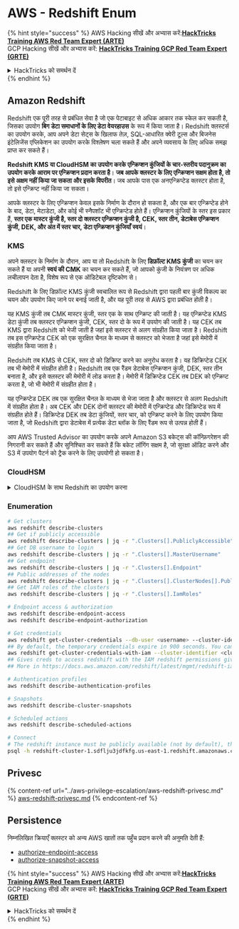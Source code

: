 # AWS - Redshift Enum

{% hint style="success" %}
AWS Hacking सीखें और अभ्यास करें:<img src="/.gitbook/assets/image.png" alt="" data-size="line">[**HackTricks Training AWS Red Team Expert (ARTE)**](https://training.hacktricks.xyz/courses/arte)<img src="/.gitbook/assets/image.png" alt="" data-size="line">\
GCP Hacking सीखें और अभ्यास करें: <img src="/.gitbook/assets/image (2).png" alt="" data-size="line">[**HackTricks Training GCP Red Team Expert (GRTE)**<img src="/.gitbook/assets/image (2).png" alt="" data-size="line">](https://training.hacktricks.xyz/courses/grte)

<details>

<summary>HackTricks को समर्थन दें</summary>

* [**सदस्यता योजनाओं**](https://github.com/sponsors/carlospolop) की जाँच करें!
* **💬 [**Discord समूह**](https://discord.gg/hRep4RUj7f) या [**telegram समूह**](https://t.me/peass) में शामिल हों या हमें **Twitter** 🐦 [**@hacktricks\_live**](https://twitter.com/hacktricks\_live)** पर फॉलो करें।**
* **PRs सबमिट करके हैकिंग ट्रिक्स साझा करें** [**HackTricks**](https://github.com/carlospolop/hacktricks) और [**HackTricks Cloud**](https://github.com/carlospolop/hacktricks-cloud) github repos में।

</details>
{% endhint %}

## Amazon Redshift

Redshift एक पूरी तरह से प्रबंधित सेवा है जो एक पेटाबाइट से अधिक आकार तक स्केल कर सकती है, जिसका उपयोग **बिग डेटा समाधानों के लिए डेटा वेयरहाउस** के रूप में किया जाता है। Redshift क्लस्टर्स का उपयोग करके, आप अपने डेटा सेट्स के खिलाफ तेज़, SQL-आधारित क्वेरी टूल्स और बिजनेस इंटेलिजेंस एप्लिकेशन का उपयोग करके विश्लेषण चला सकते हैं और अपने व्यवसाय के लिए अधिक समझ प्राप्त कर सकते हैं।

**Redshift KMS या CloudHSM का उपयोग करके एन्क्रिप्शन कुंजियों के चार-स्तरीय पदानुक्रम का उपयोग करके आराम पर एन्क्रिप्शन प्रदान करता है**। **जब आपके क्लस्टर के लिए एन्क्रिप्शन सक्षम होता है, तो इसे अक्षम नहीं किया जा सकता और इसके विपरीत**। जब आपके पास एक अनएन्क्रिप्टेड क्लस्टर होता है, तो इसे एन्क्रिप्ट नहीं किया जा सकता।

आपके क्लस्टर के लिए एन्क्रिप्शन केवल इसके निर्माण के दौरान हो सकता है, और एक बार एन्क्रिप्टेड होने के बाद, डेटा, मेटाडेटा, और कोई भी स्नैपशॉट भी एन्क्रिप्टेड होते हैं। एन्क्रिप्शन कुंजियों के स्तर इस प्रकार हैं, **स्तर एक मास्टर कुंजी है, स्तर दो क्लस्टर एन्क्रिप्शन कुंजी है, CEK, स्तर तीन, डेटाबेस एन्क्रिप्शन कुंजी, DEK, और अंत में स्तर चार, डेटा एन्क्रिप्शन कुंजियाँ स्वयं**।

### KMS

अपने क्लस्टर के निर्माण के दौरान, आप या तो Redshift के लिए **डिफ़ॉल्ट KMS कुंजी** का चयन कर सकते हैं या अपनी **स्वयं की CMK** का चयन कर सकते हैं, जो आपको कुंजी के नियंत्रण पर अधिक लचीलापन देता है, विशेष रूप से एक ऑडिटेबल दृष्टिकोण से।

Redshift के लिए डिफ़ॉल्ट KMS कुंजी स्वचालित रूप से Redshift द्वारा पहली बार कुंजी विकल्प का चयन और उपयोग किए जाने पर बनाई जाती है, और यह पूरी तरह से AWS द्वारा प्रबंधित होती है।

यह KMS कुंजी तब CMK मास्टर कुंजी, स्तर एक के साथ एन्क्रिप्ट की जाती है। यह एन्क्रिप्टेड KMS डेटा कुंजी तब क्लस्टर एन्क्रिप्शन कुंजी, CEK, स्तर दो के रूप में उपयोग की जाती है। यह CEK तब KMS द्वारा Redshift को भेजी जाती है जहां इसे क्लस्टर से अलग संग्रहीत किया जाता है। Redshift तब इस एन्क्रिप्टेड CEK को एक सुरक्षित चैनल के माध्यम से क्लस्टर को भेजता है जहां इसे मेमोरी में संग्रहीत किया जाता है।

Redshift तब KMS से CEK, स्तर दो को डिक्रिप्ट करने का अनुरोध करता है। यह डिक्रिप्टेड CEK तब भी मेमोरी में संग्रहीत होती है। Redshift तब एक रैंडम डेटाबेस एन्क्रिप्शन कुंजी, DEK, स्तर तीन बनाता है, और इसे क्लस्टर की मेमोरी में लोड करता है। मेमोरी में डिक्रिप्टेड CEK तब DEK को एन्क्रिप्ट करता है, जो भी मेमोरी में संग्रहीत होता है।

यह एन्क्रिप्टेड DEK तब एक सुरक्षित चैनल के माध्यम से भेजा जाता है और क्लस्टर से अलग Redshift में संग्रहीत होता है। अब CEK और DEK दोनों क्लस्टर की मेमोरी में एन्क्रिप्टेड और डिक्रिप्टेड रूप में संग्रहीत होते हैं। डिक्रिप्टेड DEK तब डेटा कुंजियों, स्तर चार, को एन्क्रिप्ट करने के लिए उपयोग किया जाता है, जो Redshift द्वारा डेटाबेस में प्रत्येक डेटा ब्लॉक के लिए रैंडम रूप से उत्पन्न होती हैं।

आप AWS Trusted Advisor का उपयोग करके अपने Amazon S3 बकेट्स की कॉन्फ़िगरेशन की निगरानी कर सकते हैं और सुनिश्चित कर सकते हैं कि बकेट लॉगिंग सक्षम है, जो सुरक्षा ऑडिट करने और S3 में उपयोग पैटर्न को ट्रैक करने के लिए उपयोगी हो सकता है।

### CloudHSM

<details>

<summary>CloudHSM के साथ Redshift का उपयोग करना</summary>

जब आप अपने एन्क्रिप्शन को करने के लिए CloudHSM के साथ काम कर रहे होते हैं, तो सबसे पहले आपको अपने HSM क्लाइंट और Redshift के बीच एक विश्वसनीय कनेक्शन सेट अप करना होता है जबकि क्लाइंट और सर्वर प्रमाणपत्रों का उपयोग करते हुए।

यह कनेक्शन सुरक्षित संचार प्रदान करने के लिए आवश्यक है, जिससे एन्क्रिप्शन कुंजियाँ आपके HSM क्लाइंट और आपके Redshift क्लस्टर्स के बीच भेजी जा सकें। एक रैंडम रूप से उत्पन्न निजी और सार्वजनिक कुंजी जोड़ी का उपयोग करते हुए, Redshift एक सार्वजनिक क्लाइंट प्रमाणपत्र बनाता है, जिसे एन्क्रिप्ट और Redshift द्वारा संग्रहीत किया जाता है। इसे डाउनलोड और आपके HSM क्लाइंट में पंजीकृत किया जाना चाहिए, और सही HSM विभाजन को सौंपा जाना चाहिए।

आपको तब अपने HSM क्लाइंट के निम्नलिखित विवरणों के साथ Redshift को कॉन्फ़िगर करना होगा: HSM IP पता, HSM विभाजन नाम, HSM विभाजन पासवर्ड, और सार्वजनिक HSM सर्वर प्रमाणपत्र, जिसे CloudHSM द्वारा एक आंतरिक मास्टर कुंजी का उपयोग करके एन्क्रिप्ट किया जाता है। एक बार यह जानकारी प्रदान कर दी गई, Redshift पुष्टि और सत्यापित करेगा कि यह कनेक्ट और विकास विभाजन तक पहुंच सकता है।

यदि आपकी आंतरिक सुरक्षा नीतियाँ या शासन नियंत्रण यह निर्धारित करते हैं कि आपको कुंजी रोटेशन लागू करना चाहिए, तो यह Redshift के साथ संभव है जिससे आप एन्क्रिप्टेड क्लस्टर्स के लिए एन्क्रिप्शन कुंजियों को घुमा सकते हैं, हालांकि, आपको यह जानना चाहिए कि कुंजी रोटेशन प्रक्रिया के दौरान, यह क्लस्टर को बहुत कम समय के लिए अनुपलब्ध बना देगा, और इसलिए यह सबसे अच्छा है कि आप केवल तभी कुंजियों को घुमाएं जब आपको इसकी आवश्यकता हो, या यदि आपको लगता है कि वे समझौता हो गए हैं।

रोटेशन के दौरान, Redshift आपके क्लस्टर और उस क्लस्टर के किसी भी बैकअप के लिए CEK को घुमाएगा। यह क्लस्टर के लिए DEK को घुमाएगा लेकिन S3 में संग्रहीत स्नैपशॉट्स के लिए DEK को घुमाना संभव नहीं है जो DEK का उपयोग करके एन्क्रिप्ट किए गए हैं। यह क्लस्टर को 'कुंजियों को घुमा रहा है' की स्थिति में डाल देगा जब तक कि प्रक्रिया पूरी नहीं हो जाती, जब स्थिति 'उपलब्ध' पर लौट आएगी।

</details>

### Enumeration
```bash
# Get clusters
aws redshift describe-clusters
## Get if publicly accessible
aws redshift describe-clusters | jq -r ".Clusters[].PubliclyAccessible"
## Get DB username to login
aws redshift describe-clusters | jq -r ".Clusters[].MasterUsername"
## Get endpoint
aws redshift describe-clusters | jq -r ".Clusters[].Endpoint"
## Public addresses of the nodes
aws redshift describe-clusters | jq -r ".Clusters[].ClusterNodes[].PublicIPAddress"
## Get IAM roles of the clusters
aws redshift describe-clusters | jq -r ".Clusters[].IamRoles"

# Endpoint access & authorization
aws redshift describe-endpoint-access
aws redshift describe-endpoint-authorization

# Get credentials
aws redshift get-cluster-credentials --db-user <username> --cluster-identifier <cluster-id>
## By default, the temporary credentials expire in 900 seconds. You can optionally specify a duration between 900 seconds (15 minutes) and 3600 seconds (60 minutes).
aws redshift get-cluster-credentials-with-iam --cluster-identifier <cluster-id>
## Gives creds to access redshift with the IAM redshift permissions given to the current AWS account
## More in https://docs.aws.amazon.com/redshift/latest/mgmt/redshift-iam-access-control-identity-based.html

# Authentication profiles
aws redshift describe-authentication-profiles

# Snapshots
aws redshift describe-cluster-snapshots

# Scheduled actions
aws redshift describe-scheduled-actions

# Connect
# The redshift instance must be publicly available (not by default), the sg need to allow inbounds connections to the port and you need creds
psql -h redshift-cluster-1.sdflju3jdfkfg.us-east-1.redshift.amazonaws.com -U admin -d dev -p 5439
```
## Privesc

{% content-ref url="../aws-privilege-escalation/aws-redshift-privesc.md" %}
[aws-redshift-privesc.md](../aws-privilege-escalation/aws-redshift-privesc.md)
{% endcontent-ref %}

## Persistence

निम्नलिखित क्रियाएँ क्लस्टर को अन्य AWS खातों तक पहुँच प्रदान करने की अनुमति देती हैं:

* [authorize-endpoint-access](https://docs.aws.amazon.com/cli/latest/reference/redshift/authorize-endpoint-access.html)
* [authorize-snapshot-access](https://docs.aws.amazon.com/cli/latest/reference/redshift/authorize-snapshot-access.html)

{% hint style="success" %}
AWS Hacking सीखें और अभ्यास करें:<img src="/.gitbook/assets/image.png" alt="" data-size="line">[**HackTricks Training AWS Red Team Expert (ARTE)**](https://training.hacktricks.xyz/courses/arte)<img src="/.gitbook/assets/image.png" alt="" data-size="line">\
GCP Hacking सीखें और अभ्यास करें: <img src="/.gitbook/assets/image (2).png" alt="" data-size="line">[**HackTricks Training GCP Red Team Expert (GRTE)**<img src="/.gitbook/assets/image (2).png" alt="" data-size="line">](https://training.hacktricks.xyz/courses/grte)

<details>

<summary>HackTricks को समर्थन दें</summary>

* [**subscription plans**](https://github.com/sponsors/carlospolop) देखें!
* **शामिल हों** 💬 [**Discord group**](https://discord.gg/hRep4RUj7f) या [**telegram group**](https://t.me/peass) या **हमें फॉलो करें** **Twitter** 🐦 [**@hacktricks\_live**](https://twitter.com/hacktricks\_live)** पर।**
* **हैकिंग ट्रिक्स साझा करें** [**HackTricks**](https://github.com/carlospolop/hacktricks) और [**HackTricks Cloud**](https://github.com/carlospolop/hacktricks-cloud) github repos में PRs सबमिट करके।

</details>
{% endhint %}
